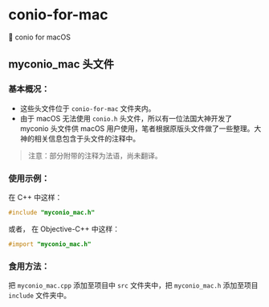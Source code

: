 # conio-for-mac

💜 conio for macOS

## myconio_mac 头文件

### 基本概况：

- 这些头文件位于 `conio-for-mac` 文件夹内。
- 由于 macOS 无法使用 `conio.h` 头文件，所以有一位法国大神开发了 myconio 头文件供 macOS 用户使用，笔者根据原版头文件做了一些整理。大神的相关信息包含于头文件的注释中。

> 注意：部分附带的注释为法语，尚未翻译。

### 使用示例：

在 C++ 中这样：

```c++
#include "myconio_mac.h"
```

或者，
在 Objective-C++ 中这样：

```objective-c++
#import "myconio_mac.h"
```

### 食用方法：

把 `myconio_mac.cpp` 添加至项目中 `src` 文件夹中，把 `myconio_mac.h` 添加至项目 `include` 文件夹中。
